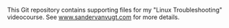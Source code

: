 This Git repository contains supporting files for my "Linux Troubleshooting" videocourse. See www.sandervanvugt.com for more details.
